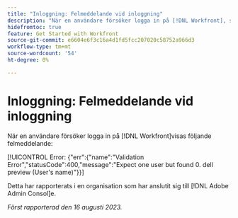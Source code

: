 ```yaml
---
title: "Inloggning: Felmeddelande vid inloggning"
description: "När en användare försöker logga in på [!DNL Workfront], ser de ett felmeddelande."
hidefromtoc: true
feature: Get Started with Workfront
source-git-commit: e6604e6f3c16a4d1fd5fcc207020c58752a966d3
workflow-type: tm+mt
source-wordcount: '54'
ht-degree: 0%

---
```



# Inloggning: Felmeddelande vid inloggning

När en användare försöker logga in på [!DNL Workfront]visas följande felmeddelande:

[!UICONTROL Error: {"err":{"name":"Validation Error","statusCode":400,"message":"Expect one user but found 0. dell preview (User's name)"}}]

Detta har rapporterats i en organisation som har anslutit sig till [!DNL Adobe Admin Consol]e.

_Först rapporterad den 16 augusti 2023._
